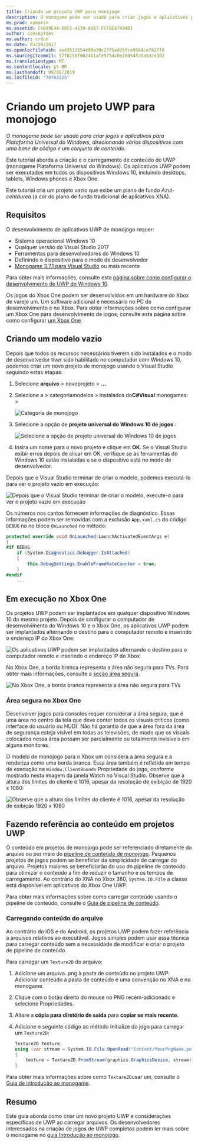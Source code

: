 ```yaml
---
title: Criando um projeto UWP para monojogo
description: O monogame pode ser usado para criar jogos e aplicativos para Plataforma Universal do Windows, direcionando vários dispositivos com uma base de código e um conjunto de conteúdo.
ms.prod: xamarin
ms.assetid: C6B99E44-00C1-4139-A1B7-FCFBE8749AB1
author: conceptdev
ms.author: crdun
ms.date: 03/28/2017
ms.openlocfilehash: aa43513154499a39c27f5ad35fce9584ce7827f8
ms.sourcegitcommit: 57f815bf0024b1afe9754c0e28054fc0a53ce302
ms.translationtype: MT
ms.contentlocale: pt-BR
ms.lasthandoff: 09/06/2019
ms.locfileid: "70763525"
---
```

# <a name="creating-a-monogame-uwp-project"></a>Criando um projeto UWP para monojogo

_O monogame pode ser usado para criar jogos e aplicativos para Plataforma Universal do Windows, direcionando vários dispositivos com uma base de código e um conjunto de conteúdo._

Este tutorial aborda a criação e o carregamento de conteúdo do UWP (monogame Plataforma Universal do Windows). Os aplicativos UWP podem ser executados em todos os dispositivos Windows 10, incluindo desktops, tablets, Windows phones e Xbox One.

Este tutorial cria um projeto vazio que exibe um plano de fundo *Azul-centáurea* (a cor do plano de fundo tradicional de aplicativos XNA).

## <a name="requirements"></a>Requisitos

O desenvolvimento de aplicativos UWP de monojogo requer:

- Sistema operacional Windows 10
- Qualquer versão do Visual Studio 2017
- Ferramentas para desenvolvedores do Windows 10
- Definindo o dispositivo para o modo de desenvolvedor
- [Monogame 3.7.1 para Visual Studio](http://community.monogame.net/t/monogame-3-7-1-release/11173) ou mais recente

Para obter mais informações, consulte esta [página sobre como configurar o desenvolvimento de UWP do Windows 10](https://msdn.microsoft.com/windows/uwp/get-started/get-set-up).

Os jogos do Xbox One podem ser desenvolvidos em um hardware do Xbox de varejo um. Um software adicional é necessário no PC de desenvolvimento e no Xbox. Para obter informações sobre como configurar um Xbox One para desenvolvimento de jogos, consulte esta página sobre como configurar [um Xbox One](https://msdn.microsoft.com/windows/uwp/xbox-apps/index).

## <a name="creating-an-empty-template"></a>Criando um modelo vazio

Depois que todos os recursos necessários tiverem sido instalados e o modo de desenvolvedor tiver sido habilitado no computador com Windows 10, podemos criar um novo projeto de monojogo usando o Visual Studio seguindo estas etapas:

1. Selecione **arquivo** > novoprojeto >  **...**
1. Selecione a > categoriamodelos > instalados do**C#Visual** monogames:  > 

    ![](uwp-images/image1.png "Categoria de monojogo")

1. Selecione a opção de **projeto universal do Windows 10 de jogos** :

    ![](uwp-images/image2.png "Selecione a opção de projeto universal do Windows 10 de jogos")

1. Insira um nome para o novo projeto e clique em **OK**.
Se o Visual Studio exibir erros depois de clicar em OK, verifique se as ferramentas do Windows 10 estão instaladas e se o dispositivo está no modo de desenvolvedor.

Depois que o Visual Studio terminar de criar o modelo, podemos executá-lo para ver o projeto vazio em execução:

![](uwp-images/image3.png "Depois que o Visual Studio terminar de criar o modelo, execute-o para ver o projeto vazio em execução")

Os números nos cantos fornecem informações de diagnóstico. Essas informações podem ser removidas com a exclusão `App.xaml.cs` do código `DEBUG` no no bloco `OnLaunched` no método:

```csharp
protected override void OnLaunched(LaunchActivatedEventArgs e)
{
#if DEBUG
    if (System.Diagnostics.Debugger.IsAttached)
    {
        this.DebugSettings.EnableFrameRateCounter = true;
    }
#endif
    ...
```

## <a name="running-on-xbox-one"></a>Em execução no Xbox One

Os projetos UWP podem ser implantados em qualquer dispositivo Windows 10 do mesmo projeto. Depois de configurar o computador de desenvolvimento do Windows 10 e o Xbox One, os aplicativos UWP podem ser implantados alternando o destino para o computador remoto e inserindo o endereço IP do Xbox One:

![](uwp-images/remote.png "Os aplicativos UWP podem ser implantados alternando o destino para o computador remoto e inserindo o endereço IP do Xbox")

No Xbox One, a borda branca representa a área não segura para TVs. Para obter mais informações, consulte a [seção área segura](#safe-area-on-xbox-one).

![](uwp-images/safearea.png "No Xbox One, a borda branca representa a área não segura para TVs")

### <a name="safe-area-on-xbox-one"></a>Área segura no Xbox One

Desenvolver jogos para consoles requer considerar a área segura, que é uma área no centro da tela que deve conter todos os visuais críticos (como interface do usuário ou HUD). Não há garantia de que a área fora da área de segurança esteja visível em todas as televisões, de modo que os visuais colocados nessa área possam ser parcialmente ou totalmente invisíveis em alguns monitores.

O modelo de monojogo para o Xbox um considera a área segura e a renderiza como uma borda branca. Essa área também é refletida em tempo de execução na `Window.ClientBounds` Propriedade do jogo, conforme mostrado nesta imagem da janela Watch no Visual Studio. Observe que a altura dos limites do cliente é 1016, apesar da resolução de exibição de 1920 x 1080:

![](uwp-images/clientbounds.png "Observe que a altura dos limites do cliente é 1016, apesar da resolução de exibição 1920 x 1080")

## <a name="referencing-content-in-uwp-projects"></a>Fazendo referência ao conteúdo em projetos UWP

O conteúdo em projetos de monojogo pode ser referenciado diretamente do arquivo ou por meio do [pipeline de conteúdo de monojogo](https://github.com/xamarin/docs-archive/blob/master/Docs/CocosSharp/content-pipeline/introduction.md). Pequenos projetos de jogos podem se beneficiar da simplicidade de carregar do arquivo. Projetos maiores se beneficiarão do uso do pipeline de conteúdo para otimizar o conteúdo a fim de reduzir o tamanho e os tempos de carregamento. Ao contrário do XNA no Xbox 360, `System.IO.File` a classe está disponível em aplicativos do Xbox One UWP.

Para obter mais informações sobre como carregar conteúdo usando o pipeline de conteúdo, consulte o [Guia de pipeline de conteúdo](https://github.com/xamarin/docs-archive/blob/master/Docs/CocosSharp/content-pipeline/introduction.md).

### <a name="loading-content-from-file"></a>Carregando conteúdo do arquivo

Ao contrário do iOS e do Android, os projetos UWP podem fazer referência a arquivos relativos ao executável. Jogos simples podem usar essa técnica para carregar conteúdo sem a necessidade de modificar e criar o projeto de pipeline de conteúdo.

Para carregar um `Texture2D` do arquivo:

1. Adicione um arquivo. png à pasta de conteúdo no projeto UWP. Adicionar conteúdo à pasta de conteúdo é uma convenção no XNA e no monogame.
1. Clique com o botão direito do mouse no PNG recém-adicionado e selecione Propriedades.
1. Altere a **cópia para diretório de saída** para **copiar se mais recente**.
1. Adicione o seguinte código ao método Initialize do jogo para carregar um `Texture2D`:

    ```csharp
    Texture2D texture;
    using (var stream = System.IO.File.OpenRead("Content/YourPngName.png"))
    {
        texture = Texture2D.FromStream(graphics.GraphicsDevice, stream);
    }
    ```

Para obter mais informações sobre como `Texture2D`usar um, consulte o [Guia de introdução ao monogame](~/graphics-games/monogame/introduction/index.md).

## <a name="summary"></a>Resumo

Este guia aborda como criar um novo projeto UWP e considerações específicas de UWP ao carregar arquivos. Os desenvolvedores interessados na criação de jogos de UWP completos podem ler mais sobre o monogame no [guia Introdução ao monojogo](~/graphics-games/monogame/introduction/index.md).
